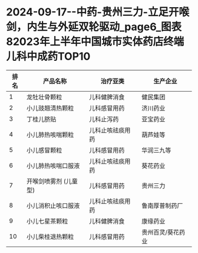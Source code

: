 # 2024-09-17--中药-贵州三力-立足开喉剑，内生与外延双轮驱动_page6_图表82023年上半年中国城市实体药店终端儿科中成药TOP10

| 排名 | 产品名称 | 治疗亚类 | 生产企业 |
| --- | --- | --- | --- |
| 1 | 龙牡壮骨颗粒 | 儿科健脾消食 | 健民集团 |
| 2 | 小儿豉翘清热颗粒 | 儿科感冒用药 | 济川药业 |
| 3 | 丁桂儿脐贴 | 儿科止泻药 | 亚宝药业 |
| 4 | 小儿肺热咳喘颗粒 | 儿科止咳祛痰用 药 | 葫芦娃等 |
| 5 | 小儿感冒颗粒 | 儿科感冒用药 | 华润三九等 |
| 6 | 小儿肺热咳喘口服液 | 儿科止咳祛痰用 药 | 葵花药业 |
| 7 | 开喉剑喷雾剂 (儿童型) | 儿科感冒用药 | 贵州三力 |
| 8 | 小儿消积止咳口服液 | 儿科止咳祛痰用 药 | 鲁南厚普制药厂 |
| 9 | 小儿七星茶颗粒 | 儿科健脾消食 | 康缘药业 |
| 10 | 小儿柴桂退热颗粒 | 儿科感冒用药 | 贵州百灵/葵花药业 |